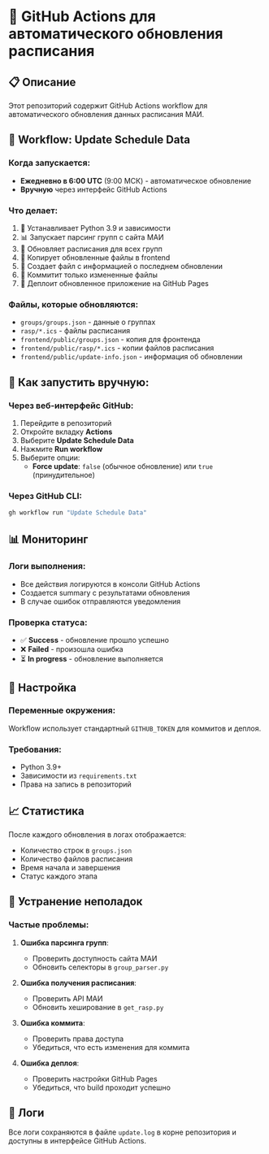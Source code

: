 # 🤖 GitHub Actions для автоматического обновления расписания

## 📋 Описание

Этот репозиторий содержит GitHub Actions workflow для автоматического обновления данных расписания МАИ.

## 🔄 Workflow: Update Schedule Data

### Когда запускается:
- **Ежедневно в 6:00 UTC** (9:00 МСК) - автоматическое обновление
- **Вручную** через интерфейс GitHub Actions

### Что делает:
1. 🐍 Устанавливает Python 3.9 и зависимости
2. 📊 Запускает парсинг групп с сайта МАИ
3. 📅 Обновляет расписания для всех групп
4. 📁 Копирует обновленные файлы в frontend
5. 📝 Создает файл с информацией о последнем обновлении
6. 💾 Коммитит только измененные файлы
7. 🚀 Деплоит обновленное приложение на GitHub Pages

### Файлы, которые обновляются:
- `groups/groups.json` - данные о группах
- `rasp/*.ics` - файлы расписания
- `frontend/public/groups.json` - копия для фронтенда
- `frontend/public/rasp/*.ics` - копии файлов расписания
- `frontend/public/update-info.json` - информация об обновлении

## 🎯 Как запустить вручную:

### Через веб-интерфейс GitHub:
1. Перейдите в репозиторий
2. Откройте вкладку **Actions**
3. Выберите **Update Schedule Data**
4. Нажмите **Run workflow**
5. Выберите опции:
   - **Force update**: `false` (обычное обновление) или `true` (принудительное)

### Через GitHub CLI:
```bash
gh workflow run "Update Schedule Data"
```

## 📊 Мониторинг

### Логи выполнения:
- Все действия логируются в консоли GitHub Actions
- Создается summary с результатами обновления
- В случае ошибок отправляются уведомления

### Проверка статуса:
- ✅ **Success** - обновление прошло успешно
- ❌ **Failed** - произошла ошибка
- ⏳ **In progress** - обновление выполняется

## 🔧 Настройка

### Переменные окружения:
Workflow использует стандартный `GITHUB_TOKEN` для коммитов и деплоя.

### Требования:
- Python 3.9+
- Зависимости из `requirements.txt`
- Права на запись в репозиторий

## 📈 Статистика

После каждого обновления в логах отображается:
- Количество строк в `groups.json`
- Количество файлов расписания
- Время начала и завершения
- Статус каждого этапа

## 🚨 Устранение неполадок

### Частые проблемы:

1. **Ошибка парсинга групп**:
   - Проверить доступность сайта МАИ
   - Обновить селекторы в `group_parser.py`

2. **Ошибка получения расписания**:
   - Проверить API МАИ
   - Обновить хеширование в `get_rasp.py`

3. **Ошибка коммита**:
   - Проверить права доступа
   - Убедиться, что есть изменения для коммита

4. **Ошибка деплоя**:
   - Проверить настройки GitHub Pages
   - Убедиться, что build проходит успешно

## 📝 Логи

Все логи сохраняются в файле `update.log` в корне репозитория и доступны в интерфейсе GitHub Actions.
